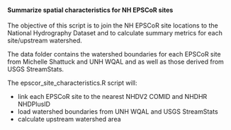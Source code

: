 #### Summarize spatial characteristics for NH EPSCoR sites

The objective of this script is to join the NH EPSCoR site locations to the National Hydrography Dataset and to calculate summary metrics for each site/upstream watershed.    

The data folder contains the watershed boundaries for each EPSCoR site from Michelle Shattuck and UNH WQAL and as well as those derived from USGS StreamStats.  

The epscor_site_characteristics.R script will:  
- link each EPSCoR site to the nearest NHDV2 COMID and NHDHR NHDPlusID  
- load watershed boundaries from UNH WQAL and USGS StreamStats  
- calculate upstream watershed area  
  
